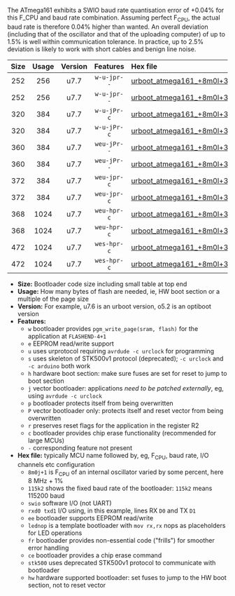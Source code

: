 The ATmega161 exhibits a SWIO baud rate quantisation error of +0.04% for this F_CPU and baud rate combination. Assuming perfect F<sub>CPU</sub>, the actual baud rate is therefore 0.04% higher than wanted. An overall deviation (including that of the oscillator and that of the uploading computer) of up to 1.5% is well within communication tolerance. In practice, up to 2.5% deviation is likely to work with short cables and benign line noise.

|Size|Usage|Version|Features|Hex file|
|:-:|:-:|:-:|:-:|:--|
|252|256|u7.7|`w-u-jpr--`|[urboot_atmega161_+8m0l+3_++28k8_swio_rxb2_txb3.hex](https://raw.githubusercontent.com/stefanrueger/urboot.hex/main/mcus/atmega161/internal_oscillator/fcpu_+8m0l+3/br_++28k8/urboot_atmega161_+8m0l+3_++28k8_swio_rxb2_txb3.hex)|
|252|256|u7.7|`w-u-jpr--`|[urboot_atmega161_+8m0l+3_++28k8_swio_rxd0_txd1.hex](https://raw.githubusercontent.com/stefanrueger/urboot.hex/main/mcus/atmega161/internal_oscillator/fcpu_+8m0l+3/br_++28k8/urboot_atmega161_+8m0l+3_++28k8_swio_rxd0_txd1.hex)|
|320|384|u7.7|`w-u-jPr-c`|[urboot_atmega161_+8m0l+3_++28k8_swio_rxb2_txb3_lednop_fr_ce.hex](https://raw.githubusercontent.com/stefanrueger/urboot.hex/main/mcus/atmega161/internal_oscillator/fcpu_+8m0l+3/br_++28k8/urboot_atmega161_+8m0l+3_++28k8_swio_rxb2_txb3_lednop_fr_ce.hex)|
|320|384|u7.7|`w-u-jPr-c`|[urboot_atmega161_+8m0l+3_++28k8_swio_rxd0_txd1_lednop_fr_ce.hex](https://raw.githubusercontent.com/stefanrueger/urboot.hex/main/mcus/atmega161/internal_oscillator/fcpu_+8m0l+3/br_++28k8/urboot_atmega161_+8m0l+3_++28k8_swio_rxd0_txd1_lednop_fr_ce.hex)|
|360|384|u7.7|`weu-jPr--`|[urboot_atmega161_+8m0l+3_++28k8_swio_rxb2_txb3_ee_lednop_fr.hex](https://raw.githubusercontent.com/stefanrueger/urboot.hex/main/mcus/atmega161/internal_oscillator/fcpu_+8m0l+3/br_++28k8/urboot_atmega161_+8m0l+3_++28k8_swio_rxb2_txb3_ee_lednop_fr.hex)|
|360|384|u7.7|`weu-jPr--`|[urboot_atmega161_+8m0l+3_++28k8_swio_rxd0_txd1_ee_lednop_fr.hex](https://raw.githubusercontent.com/stefanrueger/urboot.hex/main/mcus/atmega161/internal_oscillator/fcpu_+8m0l+3/br_++28k8/urboot_atmega161_+8m0l+3_++28k8_swio_rxd0_txd1_ee_lednop_fr.hex)|
|372|384|u7.7|`weu-jpr-c`|[urboot_atmega161_+8m0l+3_++28k8_swio_rxb2_txb3_ee_lednop_fr_ce.hex](https://raw.githubusercontent.com/stefanrueger/urboot.hex/main/mcus/atmega161/internal_oscillator/fcpu_+8m0l+3/br_++28k8/urboot_atmega161_+8m0l+3_++28k8_swio_rxb2_txb3_ee_lednop_fr_ce.hex)|
|372|384|u7.7|`weu-jpr-c`|[urboot_atmega161_+8m0l+3_++28k8_swio_rxd0_txd1_ee_lednop_fr_ce.hex](https://raw.githubusercontent.com/stefanrueger/urboot.hex/main/mcus/atmega161/internal_oscillator/fcpu_+8m0l+3/br_++28k8/urboot_atmega161_+8m0l+3_++28k8_swio_rxd0_txd1_ee_lednop_fr_ce.hex)|
|368|1024|u7.7|`weu-hpr-c`|[urboot_atmega161_+8m0l+3_++28k8_swio_rxb2_txb3_ee_lednop_fr_ce_hw.hex](https://raw.githubusercontent.com/stefanrueger/urboot.hex/main/mcus/atmega161/internal_oscillator/fcpu_+8m0l+3/br_++28k8/urboot_atmega161_+8m0l+3_++28k8_swio_rxb2_txb3_ee_lednop_fr_ce_hw.hex)|
|368|1024|u7.7|`weu-hpr-c`|[urboot_atmega161_+8m0l+3_++28k8_swio_rxd0_txd1_ee_lednop_fr_ce_hw.hex](https://raw.githubusercontent.com/stefanrueger/urboot.hex/main/mcus/atmega161/internal_oscillator/fcpu_+8m0l+3/br_++28k8/urboot_atmega161_+8m0l+3_++28k8_swio_rxd0_txd1_ee_lednop_fr_ce_hw.hex)|
|472|1024|u7.7|`wes-hpr-c`|[urboot_atmega161_+8m0l+3_++28k8_swio_rxb2_txb3_ee_lednop_fr_ce_stk500_hw.hex](https://raw.githubusercontent.com/stefanrueger/urboot.hex/main/mcus/atmega161/internal_oscillator/fcpu_+8m0l+3/br_++28k8/urboot_atmega161_+8m0l+3_++28k8_swio_rxb2_txb3_ee_lednop_fr_ce_stk500_hw.hex)|
|472|1024|u7.7|`wes-hpr-c`|[urboot_atmega161_+8m0l+3_++28k8_swio_rxd0_txd1_ee_lednop_fr_ce_stk500_hw.hex](https://raw.githubusercontent.com/stefanrueger/urboot.hex/main/mcus/atmega161/internal_oscillator/fcpu_+8m0l+3/br_++28k8/urboot_atmega161_+8m0l+3_++28k8_swio_rxd0_txd1_ee_lednop_fr_ce_stk500_hw.hex)|

- **Size:** Bootloader code size including small table at top end
- **Usage:** How many bytes of flash are needed, ie, HW boot section or a multiple of the page size
- **Version:** For example, u7.6 is an urboot version, o5.2 is an optiboot version
- **Features:**
  + `w` bootloader provides `pgm_write_page(sram, flash)` for the application at `FLASHEND-4+1`
  + `e` EEPROM read/write support
  + `u` uses urprotocol requiring `avrdude -c urclock` for programming
  + `s` uses skeleton of STK500v1 protocol (deprecated); `-c urclock` and `-c arduino` both work
  + `h` hardware boot section: make sure fuses are set for reset to jump to boot section
  + `j` vector bootloader: applications *need to be patched externally*, eg, using `avrdude -c urclock`
  + `p` bootloader protects itself from being overwritten
  + `P` vector bootloader only: protects itself and reset vector from being overwritten
  + `r` preserves reset flags for the application in the register R2
  + `c` bootloader provides chip erase functionality (recommended for large MCUs)
  + `-` corresponding feature not present
- **Hex file:** typically MCU name followed by, eg, F<sub>CPU</sub>, baud rate, I/O channels etc configuration
  + `8m0j+1` is F<sub>CPU</sub> of an internal oscillator varied by some percent, here 8 MHz + 1%
  + `115k2` shows the fixed baud rate of the bootloader: `115k2` means 115200 baud
  + `swio` software I/O (not UART)
  + `rxd0 txd1` I/O using, in this example, lines RX `D0` and TX `D1`
  + `ee` bootloader supports EEPROM read/write
  + `lednop` is a template bootloader with `mov rx,rx` nops as placeholders for LED operations
  + `fr` bootloader provides non-essential code ("frills") for smoother error handling
  + `ce` bootloader provides a chip erase command
  + `stk500` uses deprecated STK500v1 protocol to communicate with bootloader
  + `hw` hardware supported bootloader: set fuses to jump to the HW boot section, not to reset vector
